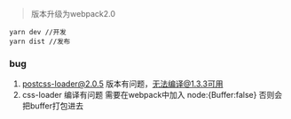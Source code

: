 > 版本升级为webpack2.0
```
yarn dev //开发
yarn dist //发布
```
### bug
1. postcss-loader@2.0.5  版本有问题，无法编译@1.3.3可用
2. css-loader    编译有问题 需要在webpack中加入 node:{Buffer:false}  否则会把buffer打包进去